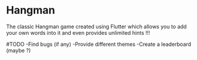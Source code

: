 # Hangman

The classic Hangman game created using Flutter which allows you to add your own words into it and even provides unlimited hints !!!

#TODO
-Find bugs (if any)
-Provide different themes
-Create a leaderboard (maybe ?)

